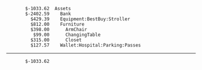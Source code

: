            $-1033.62  Assets
           $-2402.59    Bank
             $429.39    Equipment:BestBuy:Stroller
             $812.00    Furniture
             $398.00      ArmChair
              $99.00      ChangingTable
             $315.00      Closet
             $127.57    Wallet:Hospital:Parking:Passes
--------------------
           $-1033.62
